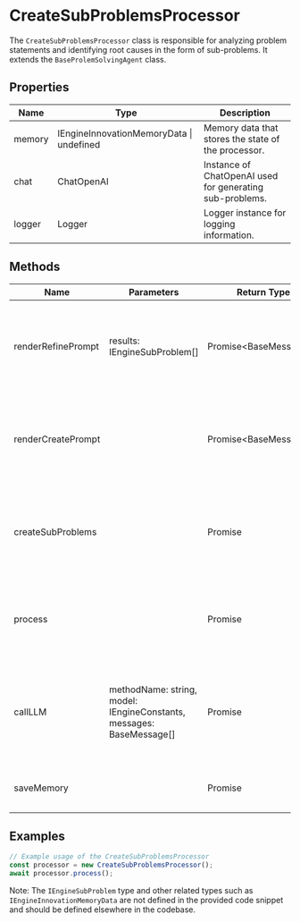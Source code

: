 # CreateSubProblemsProcessor

The `CreateSubProblemsProcessor` class is responsible for analyzing problem statements and identifying root causes in the form of sub-problems. It extends the `BaseProlemSolvingAgent` class.

## Properties

| Name          | Type                                      | Description                                       |
|---------------|-------------------------------------------|---------------------------------------------------|
| memory        | IEngineInnovationMemoryData \| undefined | Memory data that stores the state of the processor. |
| chat          | ChatOpenAI                                | Instance of ChatOpenAI used for generating sub-problems. |
| logger        | Logger                                    | Logger instance for logging information.          |

## Methods

| Name                  | Parameters | Return Type | Description                                                                 |
|-----------------------|------------|-------------|-----------------------------------------------------------------------------|
| renderRefinePrompt    | results: IEngineSubProblem[] | Promise<BaseMessage[]> | Generates messages for refining sub-problems based on the results provided. |
| renderCreatePrompt    |            | Promise<BaseMessage[]> | Generates messages for creating sub-problems based on the problem statement. |
| createSubProblems     |            | Promise<void> | Creates sub-problems by calling the language model and processes the results. |
| process               |            | Promise<void> | Main method that orchestrates the sub-problems creation process.            |
| callLLM               | methodName: string, model: IEngineConstants, messages: BaseMessage[] | Promise<any> | Calls the language model with the provided method name, model, and messages. |
| saveMemory            |            | Promise<void> | Saves the current state of the memory.                                       |

## Examples

```typescript
// Example usage of the CreateSubProblemsProcessor
const processor = new CreateSubProblemsProcessor();
await processor.process();
```

Note: The `IEngineSubProblem` type and other related types such as `IEngineInnovationMemoryData` are not defined in the provided code snippet and should be defined elsewhere in the codebase.